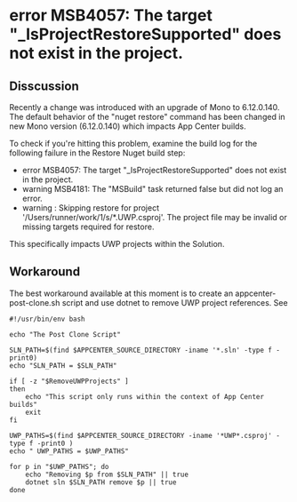 # error MSB4057: The target "_IsProjectRestoreSupported" does not exist in the project.

## Disscussion

Recently a change was introduced with an upgrade of Mono to 6.12.0.140. The default behavior of the "nuget restore" command has been changed in new Mono version (6.12.0.140) which impacts App Center builds. 

To check if you're hitting this problem, examine the build log for the following failure in the Restore Nuget build step:

* error MSB4057: The target "_IsProjectRestoreSupported" does not exist in the project.
* warning MSB4181: The "MSBuild" task returned false but did not log an error. 
* warning : Skipping restore for project '/Users/runner/work/1/s/*.UWP.csproj'. The project file may be invalid or missing targets required for restore.

This specifically impacts UWP projects within the Solution.

## Workaround

The best workaround available at this moment is to create an appcenter-post-clone.sh script and use dotnet to remove UWP project references. See [](/Build_Scripts/Remove_Project_From_Solution.md)

    #!/usr/bin/env bash

    echo "The Post Clone Script"

    SLN_PATH=$(find $APPCENTER_SOURCE_DIRECTORY -iname '*.sln' -type f -print0)
    echo "SLN_PATH = $SLN_PATH"

    if [ -z "$RemoveUWPProjects" ]
    then 
        echo "This script only runs within the context of App Center builds"
        exit
    fi

    UWP_PATHS=$(find $APPCENTER_SOURCE_DIRECTORY -iname '*UWP*.csproj' -type f -print0 )
    echo " UWP_PATHS = $UWP_PATHS"

    for p in "$UWP_PATHS"; do
        echo "Removing $p from $SLN_PATH" || true
        dotnet sln $SLN_PATH remove $p || true
    done




